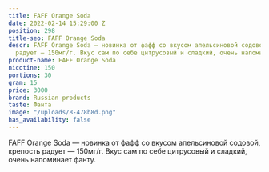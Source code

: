 ```yaml
---
title: FAFF Orange Soda
date: 2022-02-14 15:29:00 Z
position: 298
title-seo: FAFF Orange Soda
descr: FAFF Orange Soda — новинка от фафф со вкусом апельсиновой содовой, крепость
  радует — 150мг/г. Вкус сам по себе цитрусовый и сладкий, очень напоминает фанту.
product-name: FAFF Orange Soda
nicotine: 150
portions: 30
gram: 15
price: 3000
brand: Russian products
taste: Фанта
image: "/uploads/8-478b8d.png"
has_availability: false
---
```


FAFF Orange Soda — новинка от фафф со вкусом апельсиновой содовой, крепость радует — 150мг/г. Вкус сам по себе цитрусовый и сладкий, очень напоминает фанту.